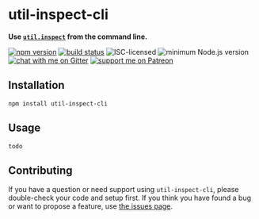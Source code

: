 # util-inspect-cli

**Use [`util.inspect`](https://nodejs.org/docs/latest-v10.x/api/util.html#util_util_inspect_object_options) from the command line.**

[![npm version](https://img.shields.io/npm/v/util-inspect-cli.svg)](https://www.npmjs.com/package/util-inspect-cli)
[![build status](https://api.travis-ci.org/derhuerst/util-inspect-cli.svg?branch=master)](https://travis-ci.org/derhuerst/util-inspect-cli)
![ISC-licensed](https://img.shields.io/github/license/derhuerst/util-inspect-cli.svg)
![minimum Node.js version](https://img.shields.io/node/v/util-inspect-cli.svg)
[![chat with me on Gitter](https://img.shields.io/badge/chat%20with%20me-on%20gitter-512e92.svg)](https://gitter.im/derhuerst)
[![support me on Patreon](https://img.shields.io/badge/support%20me-on%20patreon-fa7664.svg)](https://patreon.com/derhuerst)


## Installation

```shell
npm install util-inspect-cli
```


## Usage

```shell
todo
```


## Contributing

If you have a question or need support using `util-inspect-cli`, please double-check your code and setup first. If you think you have found a bug or want to propose a feature, use [the issues page](https://github.com/derhuerst/util-inspect-cli/issues).
